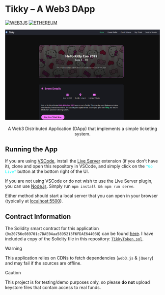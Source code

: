 # Tikky – A Web3 DApp

[![WEB3JS](https://img.shields.io/badge/web3.js-blue?logo=web3dotjs&logoColor=blue&labelColor=white)](https://web3js.readthedocs.io/en/v1.10.0)
[![ETHEREUM](https://img.shields.io/badge/Ethereum-gray?logo=ethereum&logoColor=black&labelColor=white)](https://en.wikipedia.org/wiki/Ethereum)

<p align="center">
    <img width=800 alt="Home Page Screenshot" src="./images/docs/png/home-page.png" /><br /><br />
    A Web3 Distributed Application (DApp) that implements a simple ticketing system.
</p>

## Running the App
If you are using [VSCode](https://code.visualstudio.com), install the [Live Server](https://marketplace.visualstudio.com/items?itemName=ritwickdey.LiveServer) extension (if you don't have it), clone and open this repository in VSCode, and simply click on the <code style="color: Cyan">"Go Live"</code> button at the bottom right of the UI.

If you are not using VSCode or do not wish to use the Live Server plugin, you can use [Node.js](https://nodejs.org/en). Simply run `npm install && npm run serve`.

Either method should start a local server that you can open in your browser (typically at [localhost:5500](http://localhost:5500)).<br />

## Contract Information
The Solidity smart contract for this application (`0x20756e089701c7DAE04aa5895213F6FDAE644030`) can be found [here](https://sepolia.etherscan.io/address/0x20756e089701c7DAE04aa5895213F6FDAE644030). I have included a copy of the Solidity file in this repository: [`TikkyToken.sol`](./TikkyToken.sol).

> [!WARNING]
> This application relies on CDNs to fetch dependencies (`web3.js` & `jQuery`) and may fail if the sources are offline.

> [!CAUTION]
> This project is for testing/demo purposes only, so please **do not** upload keystore files that contain access to real funds.
